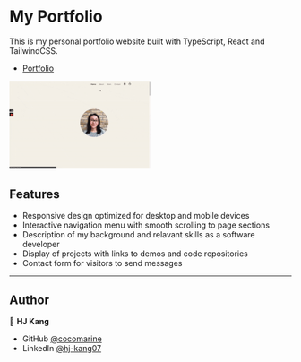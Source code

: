 # My Portfolio

This is my personal portfolio website built with TypeScript, React and TailwindCSS. 
- <a href= "https://hjkang.pages.dev/" target="_blank"> Portfolio </a>

<img src="src/assets/hjkang_portfolio_demo_desktop_opt.gif" width="50%" alt="hj's portfolio - animated gif demo" title="Animated gif demo"/>

## Features
- Responsive design optimized for desktop and mobile devices
- Interactive navigation menu with smooth scrolling to page sections
- Description of my background and relavant skills as a software developer
- Display of projects with links to demos and code repositories
- Contact form for visitors to send messages

------------------

## Author

👤 **HJ Kang** 
- GitHub [@cocomarine](https://github.com/cocomarine) 
- LinkedIn [@hj-kang07](https://www.linkedin.com/in/hj-kang07/) 

